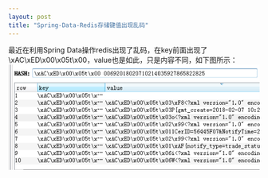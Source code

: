 ```yaml
---
layout: post
title: "Spring-Data-Redis存储键值出现乱码"
---  
```


   最近在利用Spring Data操作redis出现了乱码，在key前面出现了\xAC\xED\x00\x05t\x00，value也是如此，只是内容不同，如下图所示：
    ![乱码](/img/post/20180208.png)